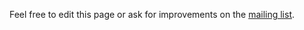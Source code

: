 Feel free to edit this page or ask for improvements on the [mailing list](https://groups.google.com/d/forum/devdocs).